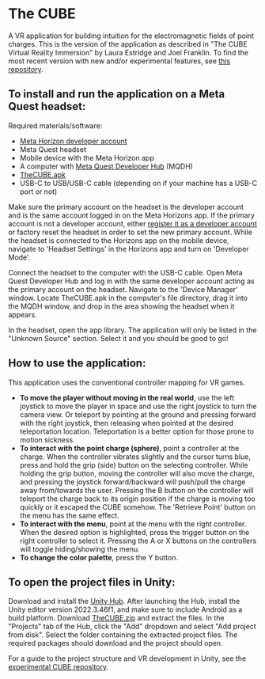 # The CUBE
A VR application for building intuition for the electromagnetic fields of point charges. This is the version of the application as described in "The CUBE Virtual Reality Immersion" by Laura Estridge and Joel Franklin. To find the most recent version with new and/or experimental features, see [this repository](https://github.com/ReedPhysicsVR/TheCUBE-Experimental).

## To install and run the application on a Meta Quest headset:
Required materials/software:
- [Meta Horizon developer account](https://developers.meta.com/horizon/sign-up/)
- Meta Quest headset
- Mobile device with the Meta Horizon app
- A computer with [Meta Quest Developer Hub](https://developers.meta.com/horizon/downloads/package/oculus-developer-hub-win/) (MQDH)
- [TheCUBE.apk](TheCUBE.apk)
- USB-C to USB/USB-C cable (depending on if your machine has a USB-C port or not)

Make sure the primary account on the headset is the developer account and is the same account logged in on the Meta Horizons app. If the primary account is not a developer account, either [register it as a developer account](https://developers.meta.com/horizon/sign-up/) or factory reset the headset in order to set the new primary account. While the headset is connected to the Horizons app on the mobile device, navigate to 'Headset Settings' in the Horizons app and turn on 'Developer Mode'.

Connect the headset to the computer with the USB-C cable. Open Meta Quest Developer Hub and log in with the same developer account acting as the primary account on the headset. Navigate to the 'Device Manager' window. Locate TheCUBE.apk in the computer's file directory, drag it into the MQDH window, and drop in the area showing the headset when it appears. 

In the headset, open the app library. The application will only be listed in the "Unknown Source" section. Select it and you should be good to go!

## How to use the application:
This application uses the conventional controller mapping for VR games.
- **To move the player without moving in the real world**, use the left joystick to move the player in space and use the right joystick to turn the camera view. Or teleport by pointing at the ground and pressing forward with the right joystick, then releasing when pointed at the desired teleportation location. Teleportation is a better option for those prone to motion sickness.
- **To interact with the point charge (sphere)**, point a controller at the charge. When the controller vibrates slightly and the cursor turns blue, press and hold the grip (side) button on the selecting controller. While holding the grip button, moving the controller will also move the charge, and pressing the joystick forward/backward will push/pull the charge away from/towards the user. Pressing the B button on the controller will teleport the charge back to its origin position if the charge is moving too quickly or it escaped the CUBE somehow. The 'Retrieve Point' button on the menu has the same effect.
- **To interact with the menu**, point at the menu with the right controller. When the desired option is highlighted, press the trigger button on the right controller to select it. Pressing the A or X buttons on the controllers will toggle hiding/showing the menu.
- **To change the color palette**, press the Y button.

## To open the project files in Unity:
Download and install the [Unity Hub](https://unity.com/download). After launching the Hub, install the Unity editor version 2022.3.46f1, and make sure to include Android as a build platform. Download [TheCUBE.zip](TheCUBE.zip) and extract the files. In the "Projects" tab of the Hub, click the "Add" dropdown and select "Add project from disk". Select the folder containing the extracted project files. The required packages should download and the project should open. 

For a guide to the project structure and VR development in Unity, see the [experimental CUBE repository](https://github.com/ReedPhysicsVR/TheCUBE-Experimental).
